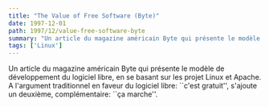 ```yaml
---
title: "The Value of Free Software (Byte)"
date: 1997-12-01
path: 1997/12/value-free-software-byte
summary: "Un article du magazine américain Byte qui présente le modèle de développement du logiciel libre, en se basant sur les projet Linux et Apache."
tags: ['Linux']
---
```


<P>
Un article du magazine américain Byte qui présente le modèle de développement
du logiciel libre, en se basant sur les projet Linux et Apache. A l'argument
traditionnel en faveur du logiciel libre: ``c'est gratuit'', s'ajoute un
deuxième, complémentaire: ``ça marche''.
</P>


